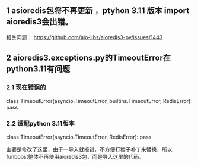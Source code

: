 
## 1 asioredis包将不再更新 ，ptyhon 3.11 版本 import aioredis3会出错。

相关问题：  https://github.com/aio-libs/aioredis3-py/issues/1443


## 2 aioredis3.exceptions.py的TimeoutError在python3.11有问题

### 2.1 现在错误的

class TimeoutError(asyncio.TimeoutError, builtins.TimeoutError, RedisError):
    pass

### 2.2 适配python 3.11版本

class TimeoutError(asyncio.TimeoutError, RedisError):
    pass


主要是修改了这里，由于一导入就报错，不方便打猴子补丁来替换，所以funboost整体不再使用aioredis3包，而是导入这里的代码。